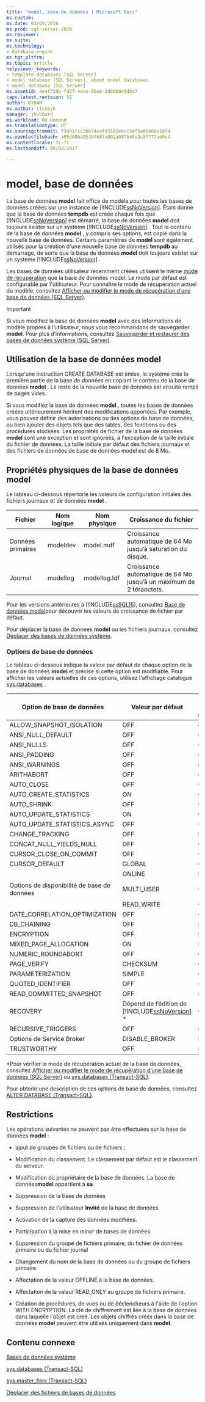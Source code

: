 ```yaml
---
title: "model, base de données | Microsoft Docs"
ms.custom: 
ms.date: 03/04/2016
ms.prod: sql-server-2016
ms.reviewer: 
ms.suite: 
ms.technology:
- database-engine
ms.tgt_pltfrm: 
ms.topic: article
helpviewer_keywords:
- template databases [SQL Server]
- model database [SQL Server], about model databases
- model database [SQL Server]
ms.assetid: 4e4f739b-fd27-4dce-8be6-3d808040d8d7
caps.latest.revision: 52
author: BYHAM
ms.author: rickbyh
manager: jhubbard
ms.workload: On Demand
ms.translationtype: HT
ms.sourcegitcommit: f3481fcc2bb74eaf93182e6cc58f5a06666e10f4
ms.openlocfilehash: a05d89ba953bf683a992a087be8e3c87777ae9c4
ms.contentlocale: fr-fr
ms.lasthandoff: 08/03/2017

---
```

# <a name="model-database"></a>model, base de données
  La base de données **model** fait office de modèle pour toutes les bases de données créées sur une instance de [!INCLUDE[ssNoVersion](../../includes/ssnoversion-md.md)]. Étant donné que la base de données **tempdb** est créée chaque fois que [!INCLUDE[ssNoVersion](../../includes/ssnoversion-md.md)] est démarré, la base de données **model** doit toujours exister sur un système [!INCLUDE[ssNoVersion](../../includes/ssnoversion-md.md)] . Tout le contenu de la base de données **model** , y compris ses options, est copié dans la nouvelle base de données. Certains paramètres de **model** sont également utilisés pour la création d'une nouvelle base de données **tempdb** au démarrage, de sorte que la base de données **model** doit toujours exister sur un système [!INCLUDE[ssNoVersion](../../includes/ssnoversion-md.md)] .  
  
 Les bases de données utilisateur récemment créées utilisent le même [mode de récupération](../../relational-databases/backup-restore/recovery-models-sql-server.md) que la base de données model. Le mode par défaut est configurable par l'utilisateur. Pour connaître le mode de récupération actuel du modèle, consultez [Afficher ou modifier le mode de récupération d’une base de données &#40;SQL Server&#41;](../../relational-databases/backup-restore/view-or-change-the-recovery-model-of-a-database-sql-server.md).  
  
> [!IMPORTANT]  
>  Si vous modifiez la base de données **model** avec des informations de modèle propres à l’utilisateur, nous vous recommandons de sauvegarder **model**. Pour plus d’informations, consultez [Sauvegarder et restaurer des bases de données système &#40;SQL Server&#41;](../../relational-databases/backup-restore/back-up-and-restore-of-system-databases-sql-server.md).  
  
## <a name="model-usage"></a>Utilisation de la base de données model  
 Lorsqu'une instruction CREATE DATABASE est émise, le système crée la première partie de la base de données en copiant le contenu de la base de données **model** . Le reste de la nouvelle base de données est ensuite rempli de pages vides.  
  
 Si vous modifiez la base de données **model** , toutes les bases de données créées ultérieurement héritent des modifications apportées. Par exemple, vous pouvez définir des autorisations ou des options de base de données, ou bien ajouter des objets tels que des tables, des fonctions ou des procédures stockées. Les propriétés de fichier de la base de données **model** sont une exception et sont ignorées, à l'exception de la taille initiale du fichier de données. La taille initiale par défaut des fichiers journaux et des fichiers de données de base de données model est de 8 Mo.  
  
## <a name="physical-properties-of-model"></a>Propriétés physiques de la base de données model  
 Le tableau ci-dessous répertorie les valeurs de configuration initiales des fichiers journaux et de données **model** .  
  
|Fichier|Nom logique|Nom physique|Croissance du fichier|  
|----------|------------------|-------------------|-----------------|  
|Données primaires|modeldev|model.mdf|Croissance automatique de 64 Mo jusqu’à saturation du disque.|  
|Journal|modellog|modellog.ldf|Croissance automatique de 64 Mo jusqu’à un maximum de 2 téraoctets.|  
  
 Pour les versions antérieures à [!INCLUDE[ssSQL15](../../includes/sssql15-md.md)], consultez [Base de données model](https://msdn.microsoft.com/library/ms186388\(v=sql.120\).aspx)pour découvrir les valeurs de croissance de fichier par défaut.  
  
 Pour déplacer la base de données **model** ou les fichiers journaux, consultez [Déplacer des bases de données système](../../relational-databases/databases/move-system-databases.md).  
  
### <a name="database-options"></a>Options de base de données  
 Le tableau ci-dessous indique la valeur par défaut de chaque option de la base de données **model** et précise si cette option est modifiable. Pour afficher les valeurs actuelles de ces options, utilisez l'affichage catalogue [sys.databases](../../relational-databases/system-catalog-views/sys-databases-transact-sql.md) .  
  
|Option de base de données|Valeur par défaut|Peut être modifiée|  
|---------------------|-------------------|---------------------|  
|ALLOW_SNAPSHOT_ISOLATION|OFF|Oui|  
|ANSI_NULL_DEFAULT|OFF|Oui|  
|ANSI_NULLS|OFF|Oui|  
|ANSI_PADDING|OFF|Oui|  
|ANSI_WARNINGS|OFF|Oui|  
|ARITHABORT|OFF|Oui|  
|AUTO_CLOSE|OFF|Oui|  
|AUTO_CREATE_STATISTICS|ON|Oui|  
|AUTO_SHRINK|OFF|Oui|  
|AUTO_UPDATE_STATISTICS|ON|Oui|  
|AUTO_UPDATE_STATISTICS_ASYNC|OFF|Oui|  
|CHANGE_TRACKING|OFF|Non|  
|CONCAT_NULL_YIELDS_NULL|OFF|Oui|  
|CURSOR_CLOSE_ON_COMMIT|OFF|Oui|  
|CURSOR_DEFAULT|GLOBAL|Oui|  
|Options de disponibilité de base de données|ONLINE<br /><br /> MULTI_USER<br /><br /> READ_WRITE|Non<br /><br /> Oui<br /><br /> Oui|  
|DATE_CORRELATION_OPTIMIZATION|OFF|Oui|  
|DB_CHAINING|OFF|Non|  
|ENCRYPTION|OFF|Non|  
|MIXED_PAGE_ALLOCATION|ON|Non|  
|NUMERIC_ROUNDABORT|OFF|Oui|  
|PAGE_VERIFY|CHECKSUM|Oui|  
|PARAMETERIZATION|SIMPLE|Oui|  
|QUOTED_IDENTIFIER|OFF|Oui|  
|READ_COMMITTED_SNAPSHOT|OFF|Oui|  
|RECOVERY|Dépend de l’édition de [!INCLUDE[ssNoVersion](../../includes/ssnoversion-md.md)] *|Oui|  
|RECURSIVE_TRIGGERS|OFF|Oui|  
|Options de Service Broker|DISABLE_BROKER|Non|  
|TRUSTWORTHY|OFF|Non|  
  
 *Pour vérifier le mode de récupération actuel de la base de données, consultez [Afficher ou modifier le mode de récupération d’une base de données &#40;SQL Server&#41;](../../relational-databases/backup-restore/view-or-change-the-recovery-model-of-a-database-sql-server.md) ou [sys.databases &#40;Transact-SQL&#41;](../../relational-databases/system-catalog-views/sys-databases-transact-sql.md).  
  
 Pour obtenir une description de ces options de base de données, consultez [ALTER DATABASE &#40;Transact-SQL&#41;](../../t-sql/statements/alter-database-transact-sql.md).  
  
## <a name="restrictions"></a>Restrictions  
 Les opérations suivantes ne peuvent pas être effectuées sur la base de données **model** :  
  
-   ajout de groupes de fichiers ou de fichiers ;  
  
-   Modification du classement. Le classement par défaut est le classement du serveur.  
  
-   Modification du propriétaire de la base de données. La base de données**model** appartient à **sa**.  
  
-   Suppression de la base de données  
  
-   Suppression de l'utilisateur **Invité** de la base de données  
  
-   Activation de la capture des données modifiées.  
  
-   Participation à la mise en miroir de bases de données  
  
-   Suppression du groupe de fichiers primaire, du fichier de données primaire ou du fichier journal  
  
-   Changement du nom de la base de données ou du groupe de fichiers primaire  
  
-   Affectation de la valeur OFFLINE à la base de données.  
  
-   Affectation de la valeur READ_ONLY au groupe de fichiers primaire.  
  
-   Création de procédures, de vues ou de déclencheurs à l'aide de l'option WITH ENCRYPTION. La clé de chiffrement est liée à la base de données dans laquelle l'objet est créé. Les objets chiffrés créés dans la base de données **model** peuvent être utilisés uniquement dans **model**.  
  
## <a name="related-content"></a>Contenu connexe  
 [Bases de données système](../../relational-databases/databases/system-databases.md)  
  
 [sys.databases &#40;Transact-SQL&#41;](../../relational-databases/system-catalog-views/sys-databases-transact-sql.md)  
  
 [sys.master_files &#40;Transact-SQL&#41;](../../relational-databases/system-catalog-views/sys-master-files-transact-sql.md)  
  
 [Déplacer des fichiers de bases de données](../../relational-databases/databases/move-database-files.md)  
  
  

